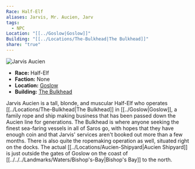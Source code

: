 ```yaml
---
Race: Half-Elf
aliases: Jarvis, Mr. Aucien, Jarv
tags:
  - NPC
Location: "[[../Goslow|Goslow]]"
Building: "[[../Locations/The-Bulkhead|The Bulkhead]]"
share: "true"
---
```




<div class="infobox">
    <img src="../docs/_assets/NPCs/Jarvis_Pic.png" alt="Jarvis Aucien">
    <ul>
         <li><strong>Race:</strong> Half-Elf</li>
         <li><strong>Faction:</strong> None</li>
         <li><strong>Location:</strong> <a href="../Goslow/">Goslow</a></li>
         <li><strong>Building:</strong> <a href="../The-Bulkhead/">The Bulkhead</a> </li>
    </ul>

</div>



Jarvis Aucien is a tall, blonde, and muscular Half-Elf who operates [[../Locations/The-Bulkhead|The Bulkhead]] in [[../Goslow|Goslow]], a family rope and ship making business that has been passed down the Aucien line for generations. The Bulkhead is where anyone seeking the finest sea-faring vessels in all of Saros go, with hopes that they have enough coin and that Jarvis' services aren't booked out more than a few months. There is also quite the ropemaking operation as well, situated right on the docks. The actual [[../Locations/Aucien-Shipyard|Aucien Shipyard]] is just outside the gates of Goslow on the coast of [[../../../Landmarks/Waters/Bishop's-Bay|Bishop's Bay]] to the north.

